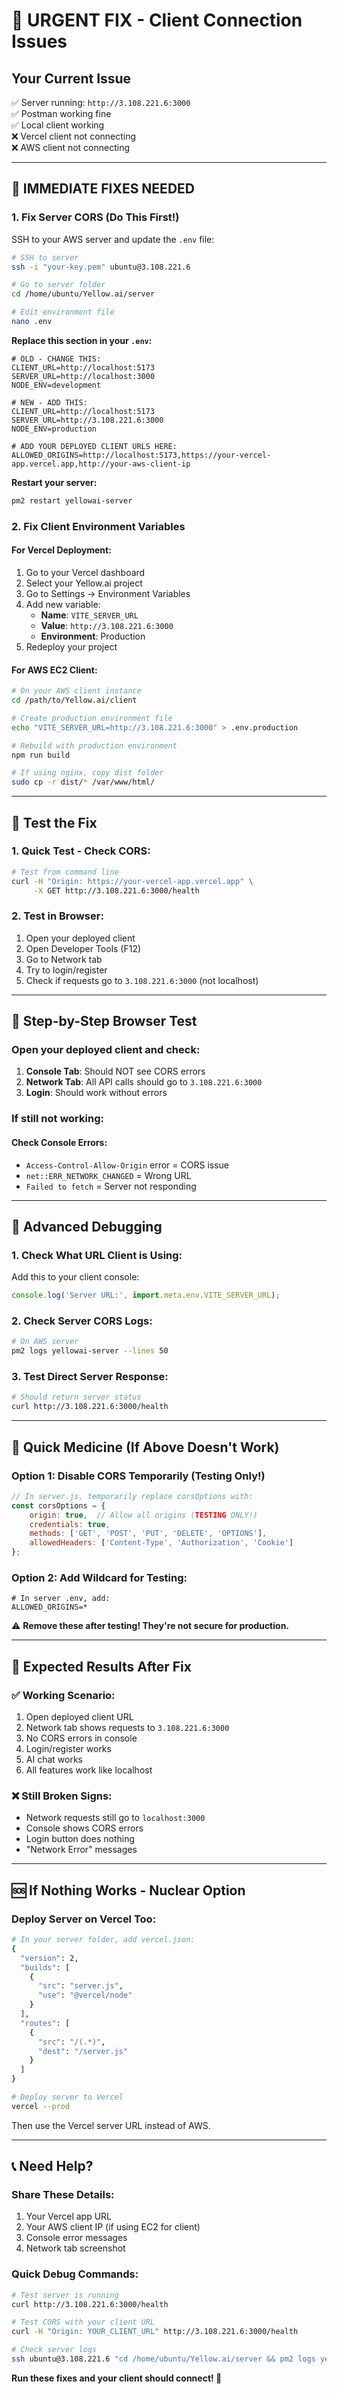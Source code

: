 # 🚨 URGENT FIX - Client Connection Issues

## Your Current Issue
✅ Server running: `http://3.108.221.6:3000`  
✅ Postman working fine  
✅ Local client working  
❌ Vercel client not connecting  
❌ AWS client not connecting  

---

## 🎯 IMMEDIATE FIXES NEEDED

### 1. Fix Server CORS (Do This First!)

SSH to your AWS server and update the `.env` file:

```bash
# SSH to server
ssh -i "your-key.pem" ubuntu@3.108.221.6

# Go to server folder
cd /home/ubuntu/Yellow.ai/server

# Edit environment file
nano .env
```

**Replace this section in your `.env`:**
```env
# OLD - CHANGE THIS:
CLIENT_URL=http://localhost:5173
SERVER_URL=http://localhost:3000
NODE_ENV=development

# NEW - ADD THIS:
CLIENT_URL=http://localhost:5173
SERVER_URL=http://3.108.221.6:3000
NODE_ENV=production

# ADD YOUR DEPLOYED CLIENT URLS HERE:
ALLOWED_ORIGINS=http://localhost:5173,https://your-vercel-app.vercel.app,http://your-aws-client-ip
```

**Restart your server:**
```bash
pm2 restart yellowai-server
```

### 2. Fix Client Environment Variables

#### For Vercel Deployment:
1. Go to your Vercel dashboard
2. Select your Yellow.ai project
3. Go to Settings → Environment Variables
4. Add new variable:
   - **Name**: `VITE_SERVER_URL`
   - **Value**: `http://3.108.221.6:3000`
   - **Environment**: Production
5. Redeploy your project

#### For AWS EC2 Client:
```bash
# On your AWS client instance
cd /path/to/Yellow.ai/client

# Create production environment file
echo "VITE_SERVER_URL=http://3.108.221.6:3000" > .env.production

# Rebuild with production environment
npm run build

# If using nginx, copy dist folder
sudo cp -r dist/* /var/www/html/
```

---

## 🧪 Test the Fix

### 1. Quick Test - Check CORS:
```bash
# Test from command line
curl -H "Origin: https://your-vercel-app.vercel.app" \
     -X GET http://3.108.221.6:3000/health
```

### 2. Test in Browser:
1. Open your deployed client
2. Open Developer Tools (F12)
3. Go to Network tab
4. Try to login/register
5. Check if requests go to `3.108.221.6:3000` (not localhost)

---

## 📱 Step-by-Step Browser Test

### Open your deployed client and check:

1. **Console Tab**: Should NOT see CORS errors
2. **Network Tab**: All API calls should go to `3.108.221.6:3000`
3. **Login**: Should work without errors

### If still not working:

#### Check Console Errors:
- `Access-Control-Allow-Origin` error = CORS issue
- `net::ERR_NETWORK_CHANGED` = Wrong URL
- `Failed to fetch` = Server not responding

---

## 🔧 Advanced Debugging

### 1. Check What URL Client is Using:
Add this to your client console:
```javascript
console.log('Server URL:', import.meta.env.VITE_SERVER_URL);
```

### 2. Check Server CORS Logs:
```bash
# On AWS server
pm2 logs yellowai-server --lines 50
```

### 3. Test Direct Server Response:
```bash
# Should return server status
curl http://3.108.221.6:3000/health
```

---

## 💊 Quick Medicine (If Above Doesn't Work)

### Option 1: Disable CORS Temporarily (Testing Only!)
```javascript
// In server.js, temporarily replace corsOptions with:
const corsOptions = {
    origin: true,  // Allow all origins (TESTING ONLY!)
    credentials: true,
    methods: ['GET', 'POST', 'PUT', 'DELETE', 'OPTIONS'],
    allowedHeaders: ['Content-Type', 'Authorization', 'Cookie']
};
```

### Option 2: Add Wildcard for Testing:
```env
# In server .env, add:
ALLOWED_ORIGINS=*
```

⚠️ **Remove these after testing! They're not secure for production.**

---

## 🎯 Expected Results After Fix

### ✅ Working Scenario:
1. Open deployed client URL
2. Network tab shows requests to `3.108.221.6:3000`
3. No CORS errors in console
4. Login/register works
5. AI chat works
6. All features work like localhost

### ❌ Still Broken Signs:
- Network requests still go to `localhost:3000`
- Console shows CORS errors
- Login button does nothing
- "Network Error" messages

---

## 🆘 If Nothing Works - Nuclear Option

### Deploy Server on Vercel Too:
```bash
# In your server folder, add vercel.json:
{
  "version": 2,
  "builds": [
    {
      "src": "server.js",
      "use": "@vercel/node"
    }
  ],
  "routes": [
    {
      "src": "/(.*)",
      "dest": "/server.js"
    }
  ]
}

# Deploy server to Vercel
vercel --prod
```

Then use the Vercel server URL instead of AWS.

---

## 📞 Need Help?

### Share These Details:
1. Your Vercel app URL
2. Your AWS client IP (if using EC2 for client)
3. Console error messages
4. Network tab screenshot

### Quick Debug Commands:
```bash
# Test server is running
curl http://3.108.221.6:3000/health

# Test CORS with your client URL
curl -H "Origin: YOUR_CLIENT_URL" http://3.108.221.6:3000/health

# Check server logs
ssh ubuntu@3.108.221.6 "cd /home/ubuntu/Yellow.ai/server && pm2 logs yellowai-server --lines 20"
```

**Run these fixes and your client should connect! 🎉**